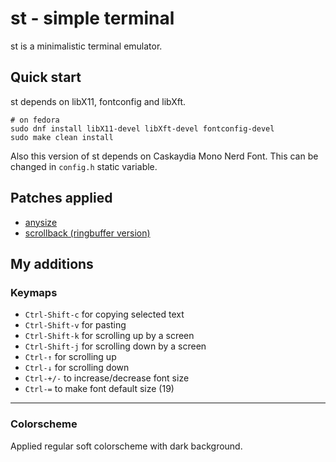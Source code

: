 # st - simple terminal

st is a minimalistic terminal emulator.

## Quick start

st depends on libX11, fontconfig and libXft.

```shell
# on fedora
sudo dnf install libX11-devel libXft-devel fontconfig-devel
sudo make clean install
```

Also this version of st depends on Caskaydia Mono Nerd Font. This can be changed in `config.h` static variable.

## Patches applied

- [anysize](https://st.suckless.org/patches/anysize)
- [scrollback (ringbuffer version)](https://st.suckless.org/patches/scrollback)

## My additions

### Keymaps

- `Ctrl-Shift-c` for copying selected text
- `Ctrl-Shift-v` for pasting
- `Ctrl-Shift-k` for scrolling up by a screen
- `Ctrl-Shift-j` for scrolling down by a screen
- `Ctrl-↑` for scrolling up
- `Ctrl-↓` for scrolling down
- `Ctrl-+/-` to increase/decrease font size
- `Ctrl-=` to make font default size (19)

---

### Colorscheme

Applied regular soft colorscheme with dark background.
